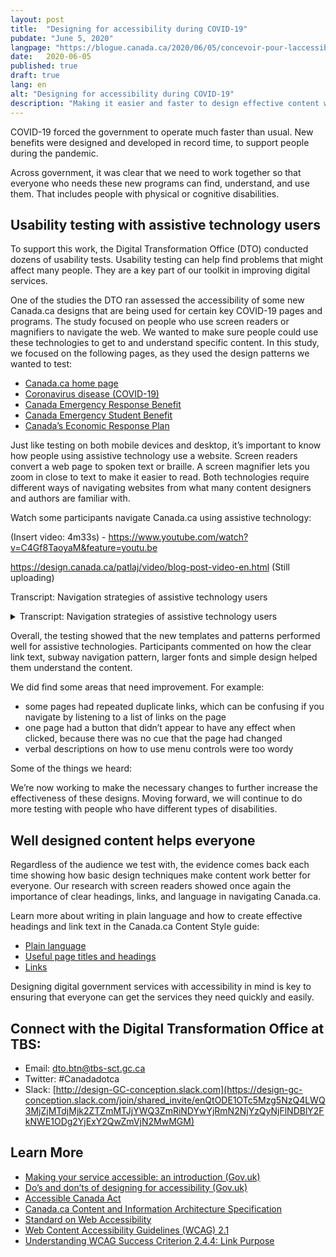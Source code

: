 ```yaml
---
layout: post
title:  "Designing for accessibility during COVID-19"
pubdate: "June 5, 2020"
langpage: "https://blogue.canada.ca/2020/06/05/concevoir-pour-laccessibilite.html"
date:   2020-06-05
published: true
draft: true
lang: en
alt: "Designing for accessibility during COVID-19"
description: "Making it easier and faster to design effective content within a coherent digital experience."
---
```


COVID-19 forced the government to operate much faster than usual. New benefits were designed and developed in record time, to support people during the pandemic. 

Across government, it was clear that we need to work together so that everyone who needs these new programs can find, understand, and use them. That includes people with physical or cognitive disabilities. 

## Usability testing with assistive technology users

To support this work, the Digital Transformation Office (DTO) conducted dozens of usability tests. Usability testing can help find problems that might affect many people. They are a key part of our toolkit in improving digital services. 

One of the studies the DTO ran assessed the accessibility of some new Canada.ca designs that are being used for certain key COVID-19 pages and programs. The study focused on people who use screen readers or magnifiers to navigate the web.  We wanted to make sure people could use these technologies to get to and understand specific content. In this study, we focused on the following pages, as they used the design patterns we wanted to test:

* [Canada.ca home page](https://www.canada.ca/en.html)
* [Coronavirus disease (COVID-19)](https://www.canada.ca/en/public-health/services/diseases/coronavirus-disease-covid-19.html?utm_campaign=not-applicable&utm_medium=vanity-url&utm_source=canada-ca_coronavirus) 
* [Canada Emergency Response Benefit](https://www.canada.ca/en/services/benefits/ei/cerb-application.html) 
* [Canada Emergency Student Benefit](https://www.canada.ca/en/services/benefits/ei/cerb-application.html) 
* [Canada’s Economic Response Plan](https://www.canada.ca/en/department-finance/economic-response-plan.html)

Just like testing on both mobile devices and desktop, it’s important to know how people using assistive technology use a website. Screen readers convert a web page to spoken text or braille. A screen magnifier lets you zoom in close to text to make it easier to read. Both technologies require different ways of navigating websites from what many content designers and authors are familiar with.
 
Watch some participants navigate Canada.ca using assistive technology:

(Insert video: 4m33s) - 
https://www.youtube.com/watch?v=C4Gf8TaoyaM&feature=youtu.be

https://design.canada.ca/patlaj/video/blog-post-video-en.html (Still uploading)

Transcript: Navigation strategies of assistive technology users

<details>
  <summary>Transcript: Navigation strategies of assistive technology users</summary>
  
## Title: Some assistive technology navigation strategies on Canada.ca - May 2020
### Sub-title: Participant ARCA-03 - JAWS user - Financial support from the Canada.ca homepage

(A screen capture of the Canada.ca homepage. We zoom in to see a window open above the page with the title "Links List". A list of links appears in the window, each link being highlighted as the participant says out loud what they are.)

<p><b>Participant 1:</b> Now I can't use "Skip to main content", I don't really quite know what's there first so we'll have to have a look and see.</p>
(Caption: Navigating by exploring the list of links on the page)
Okay let's see, I see "Public pensions", "Get a passport"... Ah! Okay
("Coronavirus (COVID-19)" is highlighted)
Coronavirus - now there might be something there. You're talking about someone who's been laid off, so there might be something there. We'll come back to that in a minute.
("Get the support you need" is highlighted.)
So I'm going to start with "Get the support you need" and see if it has anything that looks like at least a good place to start. So I'll go there.
Moderator: OK
(Zooms out to show the page change to the Economic Response Plan.)
Sub-title: Participant ARCA-02 - JAWS user - Financial support from the Economic Response Plan
(Screen shot of a page entitled, "Canada's COVID-19 Economic Response Plan". A box moves down the page, highlighting different elements while a robotic voice (the screen reader) reads what's there.)
Screen reader: Get the support you need. Canada's COVID-19 Economic Response Plan dash Canada.ca. Language selection, heading level -
(The box highlights the page title, then continues down the page).
Canada's COVID-19 Economic Response Plan - Heading level 1. The Government of Canada is taking immediate, significant, decisive action to support Canadians and businesses facing hardship as a result of the global COVID-19 outbreak.
Caption: Navigating by page element
Heading level 2 - On this page List with 3 items Bullet, same page link - Support for individuals. Bullet, same page link - Support for businesses. Bullet, same page link - Support for sectors. List end. Participant 2: I'm going to go to individuals, Support for individuals.
It shouldn't be going too fast, I'm an actual slow JAWS reader, compared to some.
(The selection box moves back up to the "Support for individuals" heading to the "Support for individuals" link)
Screen reader: Heading level 2 - Support for individuals. Heading level 3 - Individuals and families. List with 5 items. Temporary wage top-up for low-income essential workers
Participant 2: Low-income essential… he's not an essential worker is he? Didn't say in the instructions.
Screen reader: (Unintelligible).
(Selection moves down the other items in the list - Increasing the Canada Child Benefit, Special Goods and Services Tax credit payment, Extra time to file income tax returns, Mortgage payment deferral, then moves to a heading "People facing loss of income").
Heading level 3 - People facing loss of income Participant 2: Ah!
Screen reader: List with 1 item. Canada Emergency Response Benefit (CERB) - button collapsed. Heading level 3 - Indigenous peoples.
(Selection moves from the "Indigenous peoples" ).
Canada Emergency Response Benefit (CERB) - button expanded.
Participant 2: It's a collapsed link so it actually expanded which is good - it worked. Because they don't always work.
Screen reader: We will provide a taxable benefit of $2000 every 4 weeks...
Sub-title: Participant ARCA-05 - Windows Magnifier user - When to re-apply for CERB.
Participant 3: OK I just go to re-apply and see what the instructions say if I go from there.
It's right underneath there anyway "If your situation continues you should apply for the...
(Pointer moves around the screen, looking for more detail).
So I'm not sure because it's not saying right here where I'd expect it to be when I should apply for May 10th. It's just saying that I should re-apply every 4 weeks. Unless I missed it I don't see it here.
Caption: Uses the side menu to orient himself.
(Pointer moves to the Section menu at the right of the screen).
Yeah: "Who can apply," "How to apply…" Shows me that I'm actually on, "Keep getting my payments." So I feel like I'm in the right spot. Oh! There it is!
(Pointer moves to below the "Determine when to apply" link).
Sub-title: Participant ARCA-04 - NVDA user - Contact about CERB.
(Screen capture of a page entitled "Applying for CERB with CRA: How to Apply". The page has a menu on the right labeled "Sections". A selection box moves around the elements on the page. Screen reader is audible throughout the video, but is unintelligible)
Participant 4: Contact us about CERB - Hey! Let's try that!
Screen reader: (Unintelligible)
 Participant 4: You've got to contact the department you applied with, that's good.
1-800-959-8281. Oh, that's the normal CRA number.

</details>


Overall, the testing showed that the new templates and patterns performed well for assistive technologies. Participants commented on how the clear link text, subway navigation pattern, larger fonts and simple design helped them understand the content.

We did find some areas that need improvement. For example:
* some pages had repeated duplicate links, which can be confusing if you navigate by listening to a list of links on the page
* one page had a button that didn’t appear to have any effect when clicked, because there was no cue that the page had changed 
* verbal descriptions on how to use menu controls were too wordy

Some of the things we heard:



We’re now working to make the necessary changes to further increase the effectiveness of these designs. Moving forward, we will continue to do more testing with people who have different types of disabilities. 

## Well designed content helps everyone

Regardless of the audience we test with, the evidence comes back each time showing how basic design techniques make content work better for everyone. Our research with screen readers showed once again the importance of clear headings, links, and language in navigating Canada.ca. 

Learn more about writing in plain language and how to create effective headings and link text in the Canada.ca Content Style guide:
* [Plain language](https://www.canada.ca/en/treasury-board-secretariat/services/government-communications/canada-content-style-guide.html#toc6) 
* [Useful page titles and headings](https://www.canada.ca/en/treasury-board-secretariat/services/government-communications/canada-content-style-guide.html#wp5-1)
* [Links](https://www.canada.ca/en/treasury-board-secretariat/services/government-communications/canada-content-style-guide.html#toc11)

Designing digital government services with accessibility in mind is key to ensuring that everyone can get the services they need quickly and easily. 

## Connect with the Digital Transformation Office at TBS:
* Email: [dto.btn@tbs-sct.gc.ca](mailto:dto.btn@tbs-sct.gc.ca)
* Twitter: #Canadadotca
* Slack: [http://design-GC-conception.slack.com](https://design-gc-conception.slack.com/join/shared_invite/enQtODE1OTc5Mzg5NzQ4LWQ3MjZjMTdjMjk2ZTZmMTJjYWQ3ZmRiNDYwYjRmN2NjYzQyNjFlNDBlY2FkNWE1ODg2YjExY2QwZmVjN2MwMGM)

## Learn More

* [Making your service accessible: an introduction (Gov.uk)](https://www.gov.uk/service-manual/helping-people-to-use-your-service/making-your-service-accessible-an-introduction)
* [Do’s and don’ts of designing for accessibility (Gov.uk)](https://accessibility.blog.gov.uk/2016/09/02/dos-and-donts-on-designing-for-accessibility/)
* [Accessible Canada Act](https://www.parl.ca/DocumentViewer/en/42-1/bill/C-81/royal-assent)
* [Canada.ca Content and Information Architecture Specification](https://www.canada.ca/en/treasury-board-secretariat/services/government-communications/canada-content-information-architecture-specification.html)
* [Standard on Web Accessibility](https://www.tbs-sct.gc.ca/pol/doc-eng.aspx?id=23601)
* [Web Content Accessibility Guidelines (WCAG) 2.1](https://www.w3.org/TR/WCAG21/)
* [Understanding WCAG Success Criterion 2.4.4: Link Purpose](https://www.w3.org/WAI/WCAG21/Understanding/link-purpose-in-context.html)
